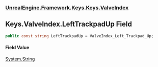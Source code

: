 ### [UnrealEngine.Framework](./UnrealEngine-Framework.md 'UnrealEngine.Framework').[Keys](./Keys.md 'UnrealEngine.Framework.Keys').[Keys.ValveIndex](./Keys-ValveIndex.md 'UnrealEngine.Framework.Keys.ValveIndex')
## Keys.ValveIndex.LeftTrackpadUp Field
  
```csharp
public const string LeftTrackpadUp = ValveIndex_Left_Trackpad_Up;
```
#### Field Value
[System.String](https://docs.microsoft.com/en-us/dotnet/api/System.String 'System.String')  
